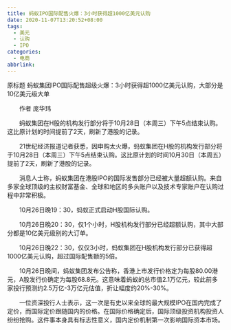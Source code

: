 ```yaml
---
title: 蚂蚁IPO国际配售火爆：3小时获得超1000亿美元认购
date: 2020-11-07T13:20:52+08:00
tags:
  - 美元
  - 认购
  - IPO
categories:
  - 电商
abbrlink:
---
```


原标题 蚂蚁集团IPO国际配售超级火爆：3小时获得超1000亿美元认购，大部分是10亿美元级大单

　　作者 庞华玮

　　蚂蚁集团在H股的机构发行部分将于10月28日（本周三）下午5点结束认购。这比原计划的时间提前了2天，刷新了港股的记录。

　　21世纪经济报道记者获悉，因申购太火爆，蚂蚁集团在H股的机构发行部分将于10月28日（本周三）下午5点结束认购。这比原计划的时间10月30日（本周五）提前了2天，刷新了港股的记录。

　　消息人士称，蚂蚁集团在港股IPO的国际发售部分已经被大量超额认购。来自多家全球顶级的主权财富基金、全球和地区的多头账户以及技术专家账户在认购过程中非常积极。

　　10月26日晚19：30，蚂蚁正式启动H股国际认购。

　　10月26日晚20：30，仅1个小时，H股机构发行部分已经超额认购，其中大部分都是10亿美元级别的大订单。

　　10月26日晚22：30，仅仅3小时，蚂蚁集团在H股机构发行部分已获得超1000亿美元认购，超过国际配售额的5倍。

　　10月26日晚间，蚂蚁集团发布公告称，香港上市发行价格定为每股80.00港元，A股发行价确定为每股68.8元。这意味着蚂蚁的总市值2.1万亿元，较此前多家投行预测约2.5万亿-3万亿元估值，折让幅度约20%-30%。

　　一位资深投行人士表示，这一次是有史以来全球的最大规模IPO在国内完成了定价，而国际定价跟随国内的价格。在国际价格确定后，国际顶级投资机构投资人纷纷抢购。这件事本身具有标志性意义，国内定价机制第一次影响国际资本市场。